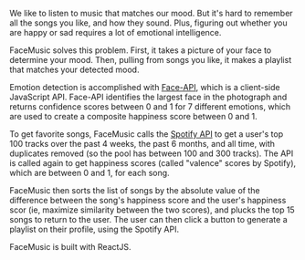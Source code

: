 We like to listen to music that matches our mood. But it's hard to remember all the songs you like, and how they sound. Plus, figuring out whether you are happy or sad requires a lot of emotional intelligence.

FaceMusic solves this problem. First, it takes a picture of your face to determine your mood. Then, pulling from songs you like, it makes a playlist that matches your detected mood.

Emotion detection is accomplished with [Face-API](https://justadudewhohacks.github.io/face-api.js/docs/index.html), which is a client-side JavaScript API. Face-API identifies the largest face in the photograph and returns confidence scores between 0 and 1 for 7 different emotions, which are used to create a composite happiness score between 0 and 1.

To get favorite songs, FaceMusic calls the [Spotify API](https://developer.spotify.com/documentation/web-api) to get a user's top 100 tracks over the past 4 weeks, the past 6 months, and all time, with duplicates removed (so the pool has between 100 and 300 tracks). The API is called again to get happiness scores (called "valence" scores by Spotify), which are between 0 and 1, for each song.

FaceMusic then sorts the list of songs by the absolute value of the difference between the song's happiness score and the user's happiness scor (ie, maximize similarity between the two scores), and plucks the top 15 songs to return to the user. The user can then click a button to generate a playlist on their profile, using the Spotify API.

FaceMusic is built with ReactJS.
